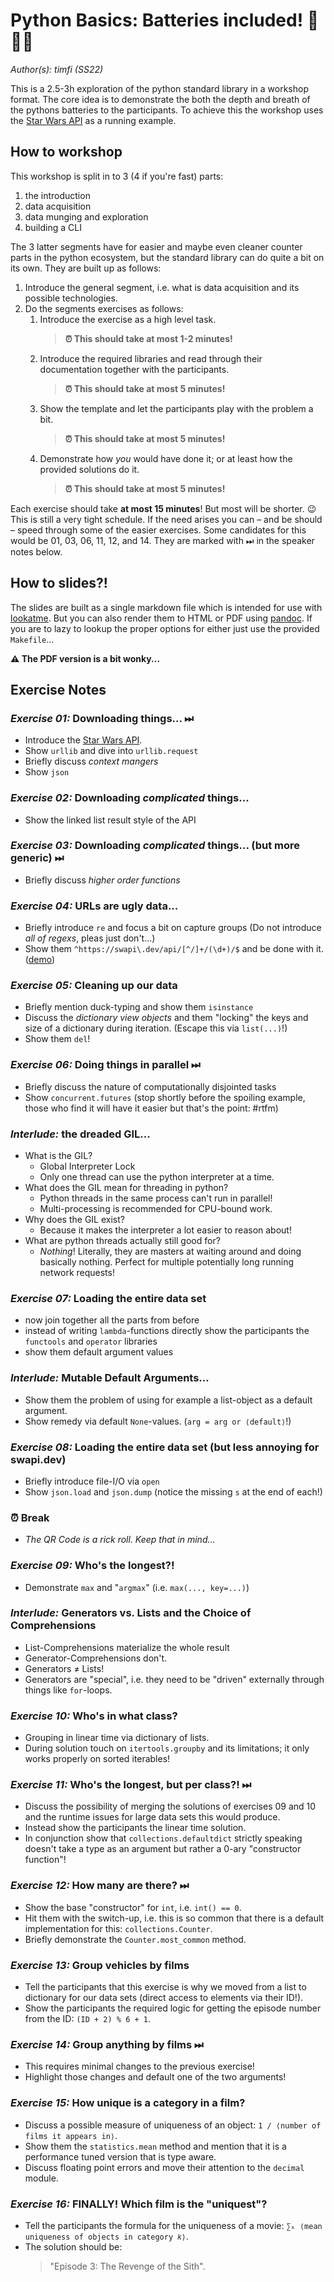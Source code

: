 Python Basics: Batteries included! 🔋🔋🔋
=========================================

_Author(s): timfi (SS22)_

This is a 2.5-3h exploration of the python standard library
in a workshop format. The core idea is to demonstrate the
both the depth and breath of the pythons batteries to the
participants. To achieve this the workshop uses the
[Star Wars API](https://swapi.dev) as a running example.

How to workshop
---------------

This workshop is split in to 3 (4 if you're fast) parts:

1. the introduction
2. data acquisition
3. data munging and exploration
4. building a CLI

The 3 latter segments have for easier and maybe even cleaner
counter parts in the python ecosystem, but the standard
library can do quite a bit on its own. They are built up as
follows:

1. Introduce the general segment, i.e. what is data
   acquisition and its possible technologies.
2. Do the segments exercises as follows:
   1. Introduce the exercise as a high level task.
      > **⏰ This should take at most 1-2 minutes!**
   2. Introduce the required libraries and read through
      their documentation together with the participants.
      > **⏰ This should take at most 5 minutes!**
   3. Show the template and let the participants play with
      the problem a bit.
      > **⏰ This should take at most 5 minutes!**
   4. Demonstrate how *you* would have done it; or at least
      how the provided solutions do it.
      > **⏰ This should take at most 5 minutes!**

Each exercise should take **at most 15 minutes**! But most
will be shorter. 😉 This is still a very tight schedule. If
the need arises you can – and be should – speed through some
of the easier exercises. Some candidates for this would be
01, 03, 06, 11, 12, and 14. They are marked with ⏭ in the
speaker notes below.

How to slides?!
---------------

The slides are built as a single markdown file which is
intended for use with [lookatme](https://pypi.org/project/lookatme/). But you can also
render them to HTML or PDF using [pandoc](https://pandoc.org/).
If you are to lazy to lookup the proper options for either
just use the provided `Makefile`…

**⚠ The PDF version is a bit wonky...**

Exercise Notes
--------------

### _Exercise 01:_ Downloading things... ⏭

- Introduce the [Star Wars API](https://swapi.dev).
- Show `urllib` and dive into `urllib.request`
- Briefly discuss *context mangers*
- Show `json`

### _Exercise 02:_ Downloading *complicated* things...

- Show the linked list result style of the API

### _Exercise 03:_ Downloading *complicated* things... (but more generic) ⏭

- Briefly discuss *higher order functions*

### _Exercise 04:_ URLs are ugly data...

- Briefly introduce `re` and focus a bit on capture groups
  (Do not introduce *all of regexs*, pleas just don't...)
- Show them `^https://swapi\.dev/api/[^/]+/(\d+)/$` and be
  done with it. ([demo](https://regexr.com/6hr3t))

### _Exercise 05:_ Cleaning up our data

- Briefly mention duck-typing and show them `isinstance`
- Discuss the _dictionary view objects_ and them "locking"
  the keys and size of a dictionary during iteration.
  (Escape this via `list(...)`!)
- Show them `del`!

### _Exercise 06:_ Doing things in parallel ⏭

- Briefly discuss the nature of computationally disjointed
  tasks
- Show `concurrent.futures` (stop shortly before the
  spoiling example, those who find it will have it easier
  but that's the point: #rtfm)

### _Interlude:_ the dreaded GIL...

- What is the GIL?
    - Global Interpreter Lock
    - Only one thread can use the python interpreter at a
      time.
- What does the GIL mean for threading in python?
    - Python threads in the same process can't run in
      parallel!
    - Multi-processing is recommended for CPU-bound work.
- Why does the GIL exist?
    - Because it makes the interpreter a lot easier to
      reason about!
- What are python threads actually still good for?
    - *Nothing*! Literally, they are masters at waiting
      around and doing basically nothing. Perfect for
      multiple potentially long running network requests!

### _Exercise 07:_ Loading the entire data set

- now join together all the parts from before
- instead of writing `lambda`-functions directly show the
  participants the `functools` and `operator` libraries
- show them default argument values

### _Interlude:_ Mutable Default Arguments...

- Show them the problem of using for example a list-object
  as a default argument.
- Show remedy via default `None`-values.
  (`arg = arg or ⟨default⟩`!)

### _Exercise 08:_ Loading the entire data set (but less annoying for swapi.dev)

- Briefly introduce file-I/O via `open`
- Show `json.load` and `json.dump` (notice the missing `s`
  at the end of each!)


### ⏰ Break

- *The QR Code is a rick roll. Keep that in mind...*

### _Exercise 09:_ Who's the longest?!

- Demonstrate `max` and "`argmax`" (i.e. `max(..., key=...)`)

### _Interlude:_ Generators vs. Lists and the Choice of Comprehensions

- List-Comprehensions materialize the whole result
- Generator-Comprehensions don't.
- Generators ≠ Lists!
- Generators are "special", i.e. they need to be "driven"
  externally through things like `for`-loops.

### _Exercise 10:_ Who's in what class?

- Grouping in linear time via dictionary of lists.
- During solution touch on `itertools.groupby` and its
  limitations; it only works properly on sorted iterables!

### _Exercise 11:_ Who's the longest, but per class?! ⏭

- Discuss the possibility of merging the solutions of
  exercises 09 and 10 and the runtime issues for large
  data sets this would produce.
- Instead show the participants the linear time solution.
- In conjunction show that `collections.defaultdict`
  strictly speaking doesn't take a type as an argument but
  rather a 0-ary "constructor function"!

### _Exercise 12:_ How many are there? ⏭

- Show the base "constructor" for `int`, i.e. `int() == 0`.
- Hit them with the switch-up, i.e. this is so common that
  there is a default implementation for this:
  `collections.Counter`.
- Briefly demonstrate the `Counter.most_common` method.

### _Exercise 13:_ Group vehicles by films

- Tell the participants that this exercise is why we moved
  from a list to dictionary for our data sets (direct access
  to elements via their ID!).
- Show the participants the required logic for getting the
  episode number from the ID: `(ID + 2) % 6 + 1`.

### _Exercise 14:_ Group anything by films ⏭

- This requires minimal changes to the previous exercise!
- Highlight those changes and default one of the two
  arguments!

### _Exercise 15:_ How unique is a category in a film?

- Discuss a possible measure of uniqueness of an object:
  `1 / ⟨number of films it appears in⟩`.
- Show them the `statistics.mean` method and mention that it
  is a performance tuned version that is type aware.
- Discuss floating point errors and move their attention to
  the `decimal` module.

### _Exercise 16:_ **FINALLY!** Which film is the "uniquest"?

- Tell the participants the formula for the uniqueness of a
  movie: `∑ₖ ⟨mean uniqueness of objects in category 𝑘⟩`.
- The solution should be:
  > "Episode 3: The Revenge of the Sith".